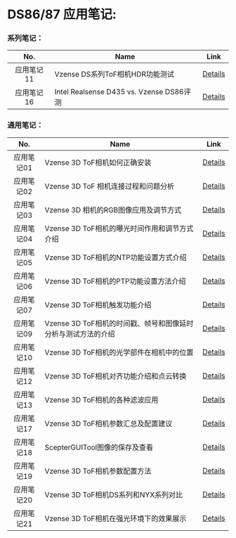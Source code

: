 

# DS86/87 应用笔记:

### 系列笔记：

|    No.     | Name                                      | Link                                                         |
| :--------: | ----------------------------------------- | ------------------------------------------------------------ |
| 应用笔记11 | Vzense  DS系列ToF相机HDR功能测试          | [Details](https://gongye.goermicro.com/blog/application-notes/an11-learn-more-about-hdr-fuction-of-vzense-tof-camera.html) |
| 应用笔记16 | Intel  Realsense D435 vs. Vzense DS86评测 | [Details](https://gongye.goermicro.com/blog/application-notes/an16-intel-realsense-d435-vs-vzense-ds86-comparison-test.html) |



### 通用笔记：

|    No.     | Name                                                         | Link                                                         |
| :--------: | ------------------------------------------------------------ | ------------------------------------------------------------ |
| 应用笔记01 | Vzense 3D ToF相机如何正确安装                                | [Details](https://gongye.goermicro.com/blog/application-notes/an01-how-to-install-vzense-tof-camera-correctly.html) |
| 应用笔记02 | Vzense 3D ToF 相机连接过程和问题分析                         | [Details](https://gongye.goermicro.com/blog/application-notes/an02-how-to-connect-the-camera-and-how-to-solve-the-problem.html) |
| 应用笔记03 | Vzense 3D 相机的RGB图像应用及调节方式                        | [Details](https://gongye.goermicro.com/blog/application-notes/an03-how-to-apply-and-adjust-rgb-image-in-vzense-tof-camera.html) |
| 应用笔记04 | Vzense 3D ToF相机的曝光时间作用和调节方式介绍                | [Details](https://gongye.goermicro.com/blog/application-notes/an04-exposure-time-influences-the-vzense-tof-camera-as-well-as-the-adjustment-method.html) |
| 应用笔记05 | Vzense 3D ToF相机的NTP功能设置方式介绍                       | [Details](https://gongye.goermicro.com/blog/application-notes/an05-ntp-function-settings-for-vzense-3d-tof-camera.html) |
| 应用笔记06 | Vzense 3D ToF相机的PTP功能设置方法介绍                       | [Details](https://gongye.goermicro.com/blog/application-notes/an06-ptp-function-settings-for-vzense-3d-tof-camera.html) |
| 应用笔记07 | Vzense 3D ToF相机触发功能介绍                                | [Details](https://gongye.goermicro.com/blog/application-notes/an07-deep-learning-about-trigger-function-in-vzense-3d-tof-camera.html) |
| 应用笔记09 | Vzense 3D  ToF相机的时间戳、帧号和图像延时分析与测试方法的介绍 | [Details](https://gongye.goermicro.com/blog/application-notes/an09-introduction-to-timestamp-principle-and-latency.html) |
| 应用笔记10 | Vzense 3D ToF相机的光学部件在相机中的位置                    | [Details](https://gongye.goermicro.com/blog/application-notes/an10-the-position-and-fov-of-key-parts-in-vzense-tof-cameras.html) |
| 应用笔记12 | Vzense 3D ToF相机对齐功能介绍和点云转换                      | [Details](https://gongye.goermicro.com/blog/application-notes/an12-introduction-to-vzense-tof-camera-image-alignmentand-point-cloud-conversion.html) |
| 应用笔记13 | Vzense 3D ToF相机的各种滤波应用                              | [Details](https://gongye.goermicro.com/blog/application-notes/an13-various-filtering-applications-of-vzense-tof-camera.html) |
| 应用笔记17 | Vzense 3D ToF相机参数汇总及配置建议                          | [Details](https://gongye.goermicro.com/blog/application-notes/an17-vzense-tof-parameters-summary-and-configuration-recommendations.html) |
| 应用笔记18 | ScepterGUITool图像的保存及查看                               | [Details](https://gongye.goermicro.com/blog/application-notes/an18-scepterguitool-saving-and-viewing-maps.html) |
| 应用笔记19 | Vzense 3D ToF相机参数配置方法                                | [Details](https://gongye.goermicro.com/blog/application-notes/an19-vzense-tof-camera-parameter-configuration-method.html) |
| 应用笔记20 | Vzense 3D ToF相机DS系列和NYX系列对比                         | [Details](https://gongye.goermicro.com/blog/application-notes/an20-vzense-tof-ds-series-vs-nyx-series.html) |
| 应用笔记21 | Vzense 3D ToF相机在强光环境下的效果展示                      | [Details](https://gongye.goermicro.com/blog/application-notes/an21-vzense-tof-cameras-performance-demonstration-of-intense-lighting.html) |

